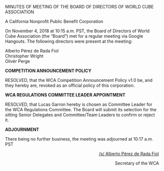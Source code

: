 <div class="text-center">
MINUTES OF MEETING OF THE BOARD OF DIRECTORS OF WORLD CUBE ASSOCIATION

A California Nonprofit Public Benefit Corporation
</div>

On November 4, 2018 at 10:15 a.m. PST, the Board of Directors of World Cube Association (the “Board”) met for a regular meeting via Google Hangouts. The following directors were present at the meeting:

<div class="text-center">
Alberto Pérez de Rada Fiol <br>
Christopher Wright <br>
Olivér Perge <br>
</div>

<b class="text-center">COMPETITION ANNOUNCEMENT POLICY</b>

RESOLVED, that the WCA Competition Announcement Policy v1.0 be, and they hereby are, revoked as an official policy of this corporation.

<b class="text-center">WCA REGULATIONS COMMITTEE LEADER APPOINTMENT</b>

RESOLVED, that Lucas Garron hereby is chosen as Committee Leader for the WCA Regulations Committee. The Board will submit its selection for the sitting Senior Delegates and Committee/Team Leaders to confirm or reject it.

<b class="text-center">ADJOURNMENT</b>

There being no further business, the meeting was adjourned at 10:17 a.m. PST

<div style="text-align: right;">
<span style="text-decoration: underline;">/s/ Alberto Pérez de Rada Fiol</span>

Secretary of the WCA
</div>
